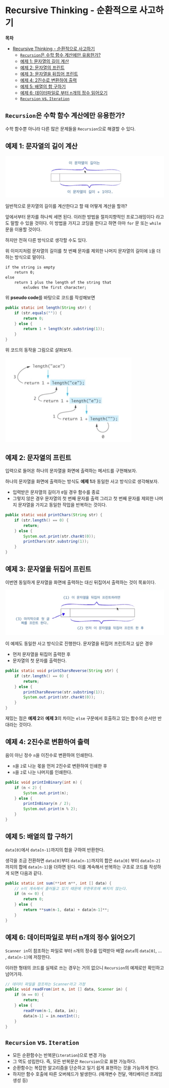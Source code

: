 # Recursive Thinking - 순환적으로 사고하기

**목차**

- [Recursive Thinking - 순환적으로 사고하기](#recursive-thinking---순환적으로-사고하기)
	- [`Recursion`은 수학 함수 계산에만 유용한가?](#recursion은-수학-함수-계산에만-유용한가)
	- [예제 1: 문자열의 길이 계산](#예제-1-문자열의-길이-계산)
	- [예제 2: 문자열의 프린트](#예제-2-문자열의-프린트)
	- [예제 3: 문자열을 뒤집어 프린트](#예제-3-문자열을-뒤집어-프린트)
	- [예제 4: 2진수로 변환하여 출력](#예제-4-2진수로-변환하여-출력)
	- [예제 5: 배열의 합 구하기](#예제-5-배열의-합-구하기)
	- [예제 6: 데이터파일로 부터 n개의 정수 읽어오기](#예제-6-데이터파일로-부터-n개의-정수-읽어오기)
	- [`Recursion` vs. `Iteration`](#recursion-vs-iteration)

## `Recursion`은 수학 함수 계산에만 유용한가?

수학 함수뿐 아니라 다른 많은 문제들을 `Recursion`으로 해결할 수 있다.

## 예제 1: 문자열의 길이 계산

<img src="./1.png" alt="예제 1 문자열 길이 계산 개요">

일반적으로 문자열의 길이를 계산한다고 할 때 어떻게 계산을 할까?

앞에서부터 문자를 하나씩 세면 된다. 이러한 방법을 절차지향적인 프로그래밍이다 라고도 말할 수 있을 것이다. 이 방법을 가지고 코딩을 한다고 하면 아마 `for` 문 또는 `while` 문을 이용할 것이다.

하지만 전혀 다른 방식으로 생각할 수도 있다.

위 이미지처럼 문자열의 길이를 첫 번째 문자를 제외한 나머지 문자열의 길이에 `1`을 더하는 방식으로 말이다.

```
if the string is empty
	return 0;
else
	return 1 plus the length of the string that
		exludes the first character;
```

위 **pseudo code**를 바탕으로 코드를 작성해보면

```java
public static int length(String str) {
	if (str.equals("")) {
		return 0;
	} else {
		return 1 + length(str.substring(1));
	}
}
```

위 코드의 동작을 그림으로 살펴보자.

<img src="./2.png" alt="예제 1: 문자열 길이 계산 그림 설명" width="400">

## 예제 2: 문자열의 프린트

입력으로 들어온 하나의 문자열을 화면에 출력하는 메서드를 구현해보자.

하나의 문자열을 화면에 출력하는 방식도 **예제 1**과 동일한 사고 방식으로 생각해보자.

- 입력받은 문자열의 길이가 `0`일 경우 함수를 종료
- 그렇지 않은 경우 문자열의 첫 번째 문자를 출력
  그리고 첫 번째 문자를 제외한 나머지 문자열을 가지고 동일한 작업을 반복하는 것이다.

```java
public static void printChars(String str) {
	if (str.length() == 0) {
		return;
	} else {
		System.out.print(str.charAt(0));
		printChars(str.substring(1));
	}
}
```

## 예제 3: 문자열을 뒤집어 프린트

이번엔 동일하게 문자열을 화면에 출력하는 대신 뒤집어서 출력하는 것이 목표이다.

<img src="./3.png" alt="예제 2: 문자열을 뒤집어 프린트 개요">

이 예제도 동일한 사고 방식으로 진행한다. 문자열을 뒤집어 프린트하고 싶은 경우

- 먼저 문자열을 뒤집어 출력한 후
- 문자열의 첫 문자를 출력한다.

```java
public static void printCharsReverse(String str) {
	if (str.length() == 0) {
		return;
	} else {
		printCharsReverse(str.substring(1));
		System.out.print(str.charAt(0));
	}
}
```

재밌는 점은 **예제 2**와 **예제 3**의 차이는 `else` 구문에서 호출하고 있는 함수의 순서만 반대라는 것이다.

## 예제 4: 2진수로 변환하여 출력

음이 아닌 정수 `n`을 이진수로 변환하여 인쇄한다.

- `n`을 `2`로 나눈 몫을 먼저 2진수로 변환하여 인쇄한 후
- `n`을 `2`로 나눈 나머지를 인쇄한다.

```java
public void printInBinary(int n) {
	if (n < 2) {
		System.out.print(n);
	} else {
		printInBinary(n / 2);
		System.out.print(n % 2);
	}
}
```

## 예제 5: 배열의 합 구하기

`data[0]`에서 `data[n-1]`까지의 합을 구하여 반환한다.

생각을 조금 전환하면 `data[0]`부터 `data[n-1]`까지의 합은 `data[0]` 부터 `data[n-2]`까지의 합에 `data[n-1]`을 더하면 된다. 이를 계속해서 반복하는 구조로 코드를 작성하게 되면 다음과 같다.

```java
public static int sum(**int n**, int [] data) {
	// n이 계속해서 줄어들고 있기 때문에 무한루프에 빠지지 않는다.
	if (n <= 0) {
		return 0;
	} else {
		return **sum(n-1, data) + data[n-1]**;
	}
}
```

## 예제 6: 데이터파일로 부터 n개의 정수 읽어오기

`Scanner in`이 참조하는 파일로 부터 `n`개의 정수를 입력받아 배열 `data`의 `data[0]`, … , `data[n-1]`에 저장한다.

이러한 형태의 코드를 실제로 쓰는 경우는 거의 없으니 `Recursion`의 예제로만 확인하고 넘어가자.

```java
// 데이터 파일을 참조하는 Scanner라고 가정
public void readFrom(int n, int [] data, Scanner in) {
	if (n == 0) {
		return;
	} else {
		readFrom(n-1, data, in);
		data[n-1] = in.nextInt();
	}
}
```

## `Recursion` vs. `Iteration`

- 모든 순환함수는 반복문(`iteration`)으로 변경 가능
- 그 역도 성립한다. 즉, 모든 반복문은 `Recursion`으로 표현 가능하다.
- 순환함수는 복잡한 알고리즘을 단순하고 일기 쉽게 표현하는 것을 가능하게 한다.
- 하지만 함수 호출에 따른 오버헤드가 발생한다. (매개변수 전달, 액티베이션 프레임 생성 등)
